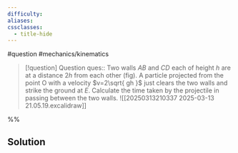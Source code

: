 ```yaml
---
difficulty: 
aliases: 
cssclasses:
  - title-hide
---
```

#question #mechanics/kinematics 

> [!question] Question 
> ques:: Two walls $AB$ and $CD$ each of height $h$ are at a distance $2h$ from each other (fig). A particle projected from the point O with a velocity $v=2\sqrt{  gh }$ just clears the two walls and strike the ground at $E$. Calculate the time taken by the projectile in passing between the two walls. ![[20250313210337 2025-03-13 21.05.19.excalidraw]]

%%
## Solution


